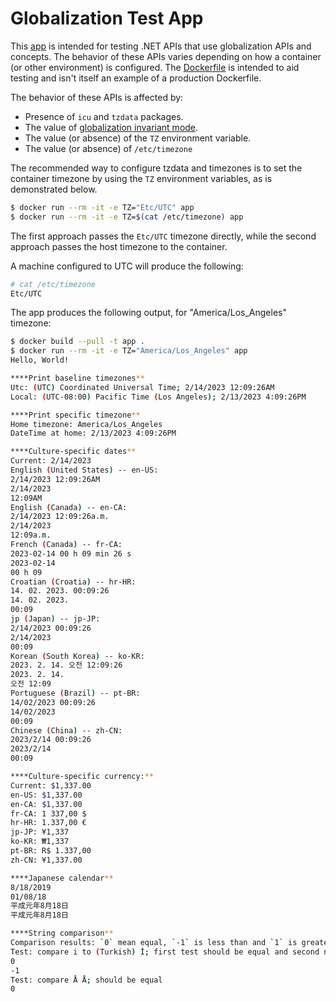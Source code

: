 # Globalization Test App

This [app](Program.cs) is intended for testing .NET APIs that use globalization APIs and concepts. The behavior of these APIs varies depending on how a container (or other environment) is configured. The [Dockerfile](Dockerfile) is intended to aid testing and isn't itself an example of a production Dockerfile.

The behavior of these APIs is affected by:

- Presence of `icu` and `tzdata` packages.
- The value of [globalization invariant mode](https://aka.ms/GlobalizationInvariantMode).
- The value (or absence) of the `TZ` environment variable.
- The value (or absence) of `/etc/timezone`

The recommended way to configure tzdata and timezones is to set the container timezone by using the `TZ` environment variables, as is demonstrated below.

```bash
$ docker run --rm -it -e TZ="Etc/UTC" app
$ docker run --rm -it -e TZ=$(cat /etc/timezone) app
```

The first approach passes the `Etc/UTC` timezone directly, while the second approach passes the host timezone to the container.

A machine configured to UTC will produce the following:

```bash
# cat /etc/timezone
Etc/UTC
```

The app produces the following output, for "America/Los_Angeles" timezone:

```bash
$ docker build --pull -t app .
$ docker run --rm -it -e TZ="America/Los_Angeles" app
Hello, World!

****Print baseline timezones**
Utc: (UTC) Coordinated Universal Time; 2/14/2023 12:09:26AM
Local: (UTC-08:00) Pacific Time (Los Angeles); 2/13/2023 4:09:26PM

****Print specific timezone**
Home timezone: America/Los_Angeles
DateTime at home: 2/13/2023 4:09:26PM

****Culture-specific dates**
Current: 2/14/2023
English (United States) -- en-US:
2/14/2023 12:09:26AM
2/14/2023
12:09AM
English (Canada) -- en-CA:
2/14/2023 12:09:26a.m.
2/14/2023
12:09a.m.
French (Canada) -- fr-CA:
2023-02-14 00 h 09 min 26 s
2023-02-14
00 h 09
Croatian (Croatia) -- hr-HR:
14. 02. 2023. 00:09:26
14. 02. 2023.
00:09
jp (Japan) -- jp-JP:
2/14/2023 00:09:26
2/14/2023
00:09
Korean (South Korea) -- ko-KR:
2023. 2. 14. 오전 12:09:26
2023. 2. 14.
오전 12:09
Portuguese (Brazil) -- pt-BR:
14/02/2023 00:09:26
14/02/2023
00:09
Chinese (China) -- zh-CN:
2023/2/14 00:09:26
2023/2/14
00:09

****Culture-specific currency:**
Current: $1,337.00
en-US: $1,337.00
en-CA: $1,337.00
fr-CA: 1 337,00 $
hr-HR: 1.337,00 €
jp-JP: ¥1,337
ko-KR: ₩1,337
pt-BR: R$ 1.337,00
zh-CN: ¥1,337.00

****Japanese calendar**
8/18/2019
01/08/18
平成元年8月18日
平成元年8月18日

****String comparison**
Comparison results: `0` mean equal, `-1` is less than and `1` is greater
Test: compare i to (Turkish) İ; first test should be equal and second not
0
-1
Test: compare Å Å; should be equal
0
```
